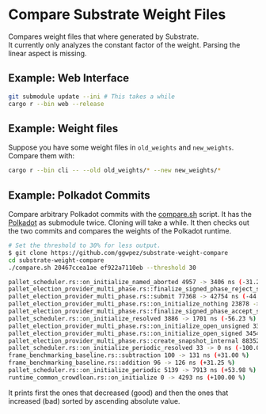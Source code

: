 # Compare Substrate Weight Files

Compares weight files that where generated by Substrate.  
It currently only analyzes the constant factor of the weight. Parsing the linear aspect is missing.

## Example: Web Interface

```sh
git submodule update --ini # This takes a while
cargo r --bin web --release
```

## Example: Weight files

Suppose you have some weight files in `old_weights` and `new_weights`. Compare them with:

```sh
cargo r --bin cli -- --old old_weights/* --new new_weights/*
```

## Example: Polkadot Commits

Compare arbitrary Polkadot commits with the [compare.sh](compare.sh) script.   It has the [Polkadot](https://github.com/paritytech/polkadot) as submodule twice. 
Cloning will take a while. It then checks out the two commits and compares the weights of the Polkadot runtime.

```sh
# Set the threshold to 30% for less output.
$ git clone https://github.com/ggwpez/substrate-weight-compare
cd substrate-weight-compare
./compare.sh 20467ccea1ae ef922a7110eb --threshold 30

pallet_scheduler.rs::on_initialize_named_aborted 4957 -> 3406 ns (-31.29 %)
pallet_election_provider_multi_phase.rs::finalize_signed_phase_reject_solution 33389 -> 19348 ns (-42.05 %)
pallet_election_provider_multi_phase.rs::submit 77368 -> 42754 ns (-44.74 %)
pallet_election_provider_multi_phase.rs::on_initialize_nothing 23878 -> 12324 ns (-48.39 %)
pallet_election_provider_multi_phase.rs::finalize_signed_phase_accept_solution 50596 -> 25888 ns (-48.83 %)
pallet_scheduler.rs::on_initialize_resolved 3886 -> 1701 ns (-56.23 %)
pallet_election_provider_multi_phase.rs::on_initialize_open_unsigned 33568 -> 12320 ns (-63.30 %)
pallet_election_provider_multi_phase.rs::on_initialize_open_signed 34547 -> 12500 ns (-63.82 %)
pallet_election_provider_multi_phase.rs::create_snapshot_internal 8835233 -> 47360 ns (-99.46 %)
pallet_scheduler.rs::on_initialize_periodic_resolved 33 -> 0 ns (-100.00 %)
frame_benchmarking_baseline.rs::subtraction 100 -> 131 ns (+31.00 %)
frame_benchmarking_baseline.rs::addition 96 -> 126 ns (+31.25 %)
pallet_scheduler.rs::on_initialize_periodic 5139 -> 7913 ns (+53.98 %)
runtime_common_crowdloan.rs::on_initialize 0 -> 4293 ns (+100.00 %)
```
It prints first the ones that decreased (good) and then the ones that increased (bad) sorted by ascending absolute value.
